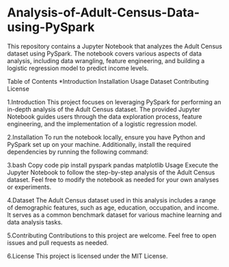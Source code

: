 # Analysis-of-Adult-Census-Data-using-PySpark
This repository contains a Jupyter Notebook that analyzes the Adult Census dataset using PySpark. The notebook covers various aspects of data analysis, including data wrangling, feature engineering, and building a logistic regression model to predict income levels.

Table of Contents
*Introduction
Installation
Usage
Dataset
Contributing
License

1.Introduction
This project focuses on leveraging PySpark for performing an in-depth analysis of the Adult Census dataset. The provided Jupyter Notebook guides users through the data exploration process, feature engineering, and the implementation of a logistic regression model.

2.Installation
To run the notebook locally, ensure you have Python and PySpark set up on your machine. Additionally, install the required dependencies by running the following command:

3.bash
Copy code
pip install pyspark pandas matplotlib
Usage
Execute the Jupyter Notebook to follow the step-by-step analysis of the Adult Census dataset. Feel free to modify the notebook as needed for your own analyses or experiments.

4.Dataset
The Adult Census dataset used in this analysis includes a range of demographic features, such as age, education, occupation, and income. It serves as a common benchmark dataset for various machine learning and data analysis tasks.

5.Contributing
Contributions to this project are welcome. Feel free to open issues and pull requests as needed.

6.License
This project is licensed under the MIT License.
